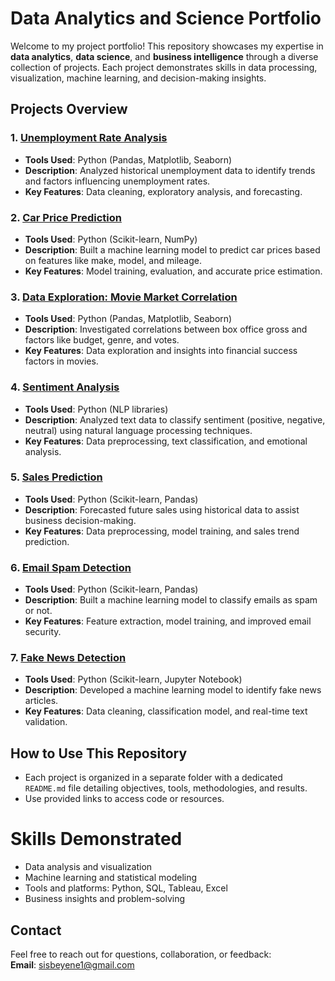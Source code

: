 # Data Analytics and Science Portfolio  
Welcome to my project portfolio! This repository showcases my expertise in **data analytics**, **data science**, and **business intelligence** through a diverse collection of projects. Each project demonstrates skills in data processing, visualization, machine learning, and decision-making insights.

## Projects Overview  
### 1. [Unemployment Rate Analysis](https://github.com/sisbeyene/oibsip_2)  
- **Tools Used**: Python (Pandas, Matplotlib, Seaborn)  
- **Description**: Analyzed historical unemployment data to identify trends and factors influencing unemployment rates.  
- **Key Features**: Data cleaning, exploratory analysis, and forecasting.  

### 2. [Car Price Prediction](https://github.com/sisbeyene/oibsip_3)  
- **Tools Used**: Python (Scikit-learn, NumPy)  
- **Description**: Built a machine learning model to predict car prices based on features like make, model, and mileage.  
- **Key Features**: Model training, evaluation, and accurate price estimation.  

### 3. [Data Exploration: Movie Market Correlation](https://github.com/sisbeyene/PortifolioProjects/blob/main/Movie_Market_Correlation.ipynb)  
- **Tools Used**: Python (Pandas, Matplotlib, Seaborn)  
- **Description**: Investigated correlations between box office gross and factors like budget, genre, and votes.  
- **Key Features**: Data exploration and insights into financial success factors in movies.  

### 4. [Sentiment Analysis](https://github.com/sisbeyene/Codeclause_Sentiment_analysis)  
- **Tools Used**: Python (NLP libraries)  
- **Description**: Analyzed text data to classify sentiment (positive, negative, neutral) using natural language processing techniques.  
- **Key Features**: Data preprocessing, text classification, and emotional analysis.  

### 5. [Sales Prediction](https://github.com/sisbeyene/oibsip_5)  
- **Tools Used**: Python (Scikit-learn, Pandas)  
- **Description**: Forecasted future sales using historical data to assist business decision-making.  
- **Key Features**: Data preprocessing, model training, and sales trend prediction.  

### 6. [Email Spam Detection](https://github.com/sisbeyene/oibsip_4)  
- **Tools Used**: Python (Scikit-learn, Pandas)  
- **Description**: Built a machine learning model to classify emails as spam or not.  
- **Key Features**: Feature extraction, model training, and improved email security.  

### 7. [Fake News Detection](https://github.com/sisbeyene/oibsip_6)  
- **Tools Used**: Python (Scikit-learn, Jupyter Notebook)  
- **Description**: Developed a machine learning model to identify fake news articles.  
- **Key Features**: Data cleaning, classification model, and real-time text validation.  

## How to Use This Repository  
- Each project is organized in a separate folder with a dedicated `README.md` file detailing objectives, tools, methodologies, and results.  
- Use provided links to access code or resources.  

# Skills Demonstrated  
- Data analysis and visualization  
- Machine learning and statistical modeling  
- Tools and platforms: Python, SQL, Tableau, Excel  
- Business insights and problem-solving  

## Contact  
Feel free to reach out for questions, collaboration, or feedback:  
**Email**: sisbeyene1@gmail.com  
